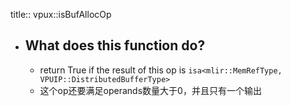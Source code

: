 title:: vpux::isBufAllocOp
- ## What does this function do?
	- return True if the result of this op is `isa<mlir::MemRefType, VPUIP::DistributedBufferType>`
	- 这个op还要满足operands数量大于0，并且只有一个输出